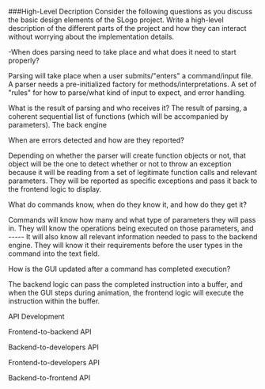 

###High-Level Decription
Consider the following questions as you discuss the basic design elements of the SLogo project. 
Write a high-level description of the different parts of the project and 
how they can interact without worrying about the implementation details.

-When does parsing need to take place and what does it need to start properly?

Parsing will take place when a user submits/"enters" a command/input file.
A parser needs a pre-initialized factory for methods/interpretations. 
A set of "rules" for how to parse/what kind of input to expect, and error handling.

What is the result of parsing and who receives it?
The result of parsing, a coherent sequential list of functions (which will be accompanied by parameters).
The back engine 

When are errors detected and how are they reported?

Depending on whether the parser will create function objects or not, that object will be the one to detect whether or not to throw an exception because it will be reading from a set of legitimate function calls and relevant parameters. They will be reported as specific exceptions and pass it back to the frontend logic to display. 

What do commands know, when do they know it, and how do they get it?

Commands will know how many and what type of parameters they will pass in. They will know the operations being executed on those parameters, and ----- It will also know all relevant information needed to pass to the backend engine. They will know it their requirements before the user types in the command into the text field. 

How is the GUI updated after a command has completed execution?

The backend logic can pass the completed instruction into a buffer, and when the GUI steps during animation, the frontend logic will execute the instruction within the buffer. 

API Development 

Frontend-to-backend API 

Backend-to-developers API 

Frontend-to-developers API 

Backend-to-frontend API 

